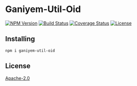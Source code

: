 # Ganiyem-Util-Oid
[![NPM Version](https://img.shields.io/npm/v/ganiyem-util-oid)](https://www.npmjs.com/package/ganiyem-util-oid)
[![Build Status](https://travis-ci.org/yudhatamaaditiyara/Ganiyem-Util-Oid.svg?branch=master)](https://travis-ci.org/yudhatamaaditiyara/Ganiyem-Util-Oid)
[![Coverage Status](https://coveralls.io/repos/github/yudhatamaaditiyara/Ganiyem-Util-Oid/badge.svg?branch=master)](https://coveralls.io/github/yudhatamaaditiyara/Ganiyem-Util-Oid?branch=master)
[![License](https://img.shields.io/npm/l/ganiyem-util-oid)](https://github.com/yudhatamaaditiyara/Ganiyem-Util-Oid/blob/master/LICENSE)

## Installing
```
npm i ganiyem-util-oid
```

## License
[Apache-2.0](https://github.com/yudhatamaaditiyara/Ganiyem-Util-Oid/blob/master/LICENSE)
